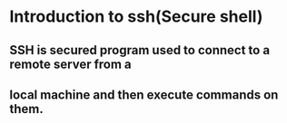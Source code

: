 # Introduction to ssh(Secure shell)
## SSH is secured program used to connect to a remote server from a
## local machine and then execute commands on them.

